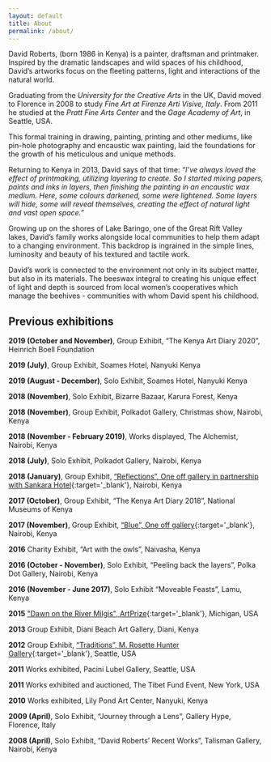 ```yaml
---
layout: default
title: About
permalink: /about/
---
```


David Roberts, (born 1986 in Kenya) is a painter, draftsman and printmaker. Inspired by the dramatic landscapes and wild spaces of his childhood, David’s artworks focus on the fleeting patterns, light and interactions of the natural world.

Graduating from the _University for the Creative Arts_ in the UK, David moved to Florence in 2008 to study _Fine Art at Firenze Arti Visive, Italy_. From 2011 he studied at the _Pratt Fine Arts Center_ and the _Gage Academy of Art_, in Seattle, USA. 

This formal training in drawing, painting, printing and other mediums, like pin-hole photography and encaustic wax painting, laid the foundations for the growth of his meticulous and unique methods. 

Returning to Kenya in 2013, David says of that time: _“I’ve always loved the effect of printmaking, utilizing layering to create. So I started mixing papers, paints and inks in layers, then finishing the painting in an encaustic wax medium. Here, some colours darkened, some were lightened. Some layers will hide, some will reveal themselves, creating the effect of natural light and vast open space.”_

Growing up on the shores of Lake Baringo, one of the Great Rift Valley lakes, David’s family works alongside local communities to help them adapt to a changing environment. 
This backdrop is ingrained in the simple lines, luminosity and beauty of his textured and tactile work.  

David’s work is connected to the environment not only in its subject matter, but also in its materials. The beeswax integral to creating his unique effect of light and depth is sourced from local women’s cooperatives which manage the beehives - communities with whom David spent his childhood.

## Previous exhibitions

__2019 (October and November)__, Group Exhibit, “The Kenya Art Diary 2020”, Heinrich Boell Foundation

__2019 (July)__, Group Exhibit, Soames Hotel, Nanyuki Kenya

__2019 (August - December)__, Solo Exhibit, Soames Hotel, Nanyuki Kenya

__2018 (November)__, Solo Exhibit, Bizarre Bazaar, Karura Forest, Kenya

__2018 (November)__, Group Exhibit, Polkadot Gallery, Christmas show, Nairobi, Kenya

__2018 (November - February 2019)__, Works displayed, The Alchemist, Nairobi, Kenya

__2018 (July)__, Solo Exhibit, Polkadot Gallery, Nairobi, Kenya

__2018 (January)__, Group Exhibit, [“Reflections”, One off gallery in partnership with Sankara Hotel](https://www.oneoffafrica.com/reflections-sankara.html){:target='_blank'}, Nairobi, Kenya

__2017 (October)__,  Group Exhibit, “The Kenya Art Diary 2018”, National Museums of Kenya

__2017 (November)__, Group Exhibit, [“Blue”, One off gallery](https://www.oneoffafrica.com/blue.html){:target='_blank'}, Nairobi, Kenya

__2016__ Charity Exhibit, “Art with the owls”, Naivasha, Kenya

__2016 (October - November)__, Solo Exhibit, “Peeling back the layers”, Polka Dot Gallery, Nairobi, Kenya

__2016 (November - June 2017)__, Solo Exhibit “Moveable Feasts”, Lamu, Kenya

__2015__ ["Dawn on the River Milgis", ArtPrize](https://www.artprize.org/61890){:target='_blank'}, Michigan, USA

__2013__ Group Exhibit, Diani Beach Art Gallery, Diani, Kenya

__2012__ Group Exhibit, [“Traditions”, M. Rosette Hunter Gallery](https://artgallery.seattlecentral.edu/traditions){:target='_blank'}, Seattle, USA

__2011__ Works exhibited, Pacini Lubel Gallery, Seattle, USA

__2011__ Works exhibited and auctioned, The Tibet Fund Event, New York, USA

__2010__ Works exhibited, Lily Pond Art Center, Nanyuki, Kenya

__2009 (April)__, Solo Exhibit, “Journey through a Lens”, Gallery Hype, Florence, Italy

__2008 (April)__, Solo Exhibit, “David Roberts’ Recent Works”, Talisman Gallery, Nairobi, Kenya
